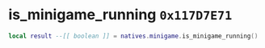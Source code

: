 # is_minigame_running `0x117D7E71`

```lua
local result --[[ boolean ]] = natives.minigame.is_minigame_running()
```